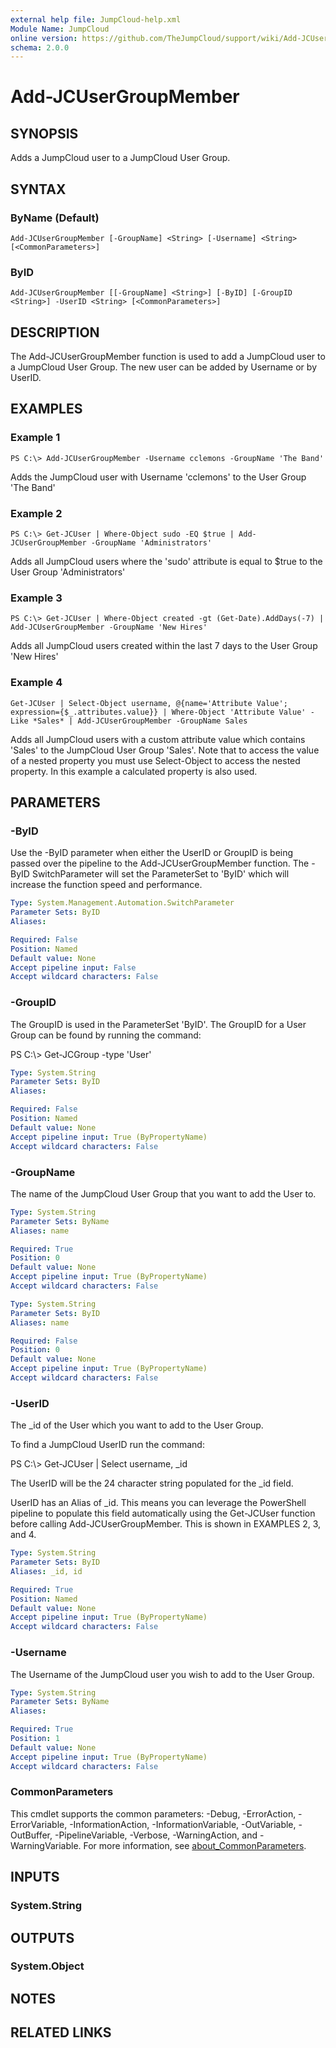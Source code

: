 ```yaml
---
external help file: JumpCloud-help.xml
Module Name: JumpCloud
online version: https://github.com/TheJumpCloud/support/wiki/Add-JCUserGroupMember
schema: 2.0.0
---
```


# Add-JCUserGroupMember

## SYNOPSIS
Adds a JumpCloud user to a JumpCloud User Group.

## SYNTAX

### ByName (Default)
```
Add-JCUserGroupMember [-GroupName] <String> [-Username] <String> [<CommonParameters>]
```

### ByID
```
Add-JCUserGroupMember [[-GroupName] <String>] [-ByID] [-GroupID <String>] -UserID <String> [<CommonParameters>]
```

## DESCRIPTION
The Add-JCUserGroupMember function is used to add a JumpCloud user to a JumpCloud User Group. The new user can be added by Username or by UserID.

## EXAMPLES

### Example 1
```
PS C:\> Add-JCUserGroupMember -Username cclemons -GroupName 'The Band'
```

Adds the JumpCloud user with Username 'cclemons' to the User Group 'The Band'

### Example 2
```
PS C:\> Get-JCUser | Where-Object sudo -EQ $true | Add-JCUserGroupMember -GroupName 'Administrators'
```

Adds all JumpCloud users where the 'sudo' attribute is equal to $true to the User Group 'Administrators'

### Example 3
```
PS C:\> Get-JCUser | Where-Object created -gt (Get-Date).AddDays(-7) | Add-JCUserGroupMember -GroupName 'New Hires'
```

Adds all JumpCloud users created within the last 7 days to the User Group 'New Hires'

### Example 4
```
Get-JCUser | Select-Object username, @{name='Attribute Value'; expression={$_.attributes.value}} | Where-Object 'Attribute Value' -Like *Sales* | Add-JCUserGroupMember -GroupName Sales
```

Adds all JumpCloud users with a custom attribute value which contains 'Sales' to the JumpCloud User Group 'Sales'. Note that to access the value of a nested property you must use Select-Object to access the nested property. In this example a calculated property is also used.

## PARAMETERS

### -ByID
Use the -ByID parameter when either the UserID or GroupID is being passed over the pipeline to the Add-JCUserGroupMember function.
The -ByID SwitchParameter will set the ParameterSet to 'ByID' which will increase the function speed and performance.

```yaml
Type: System.Management.Automation.SwitchParameter
Parameter Sets: ByID
Aliases:

Required: False
Position: Named
Default value: None
Accept pipeline input: False
Accept wildcard characters: False
```

### -GroupID
The GroupID is used in the ParameterSet 'ByID'.
The GroupID for a User Group can be found by running the command:

PS C:\\\> Get-JCGroup -type 'User'

```yaml
Type: System.String
Parameter Sets: ByID
Aliases:

Required: False
Position: Named
Default value: None
Accept pipeline input: True (ByPropertyName)
Accept wildcard characters: False
```

### -GroupName
The name of the JumpCloud User Group that you want to add the User to.

```yaml
Type: System.String
Parameter Sets: ByName
Aliases: name

Required: True
Position: 0
Default value: None
Accept pipeline input: True (ByPropertyName)
Accept wildcard characters: False
```

```yaml
Type: System.String
Parameter Sets: ByID
Aliases: name

Required: False
Position: 0
Default value: None
Accept pipeline input: True (ByPropertyName)
Accept wildcard characters: False
```

### -UserID
The _id of the User which you want to add to the User Group.

To find a JumpCloud UserID run the command:

PS C:\\\> Get-JCUser | Select username, _id

The UserID will be the 24 character string populated for the _id field.

UserID has an Alias of _id.
This means you can leverage the PowerShell pipeline to populate this field automatically using the Get-JCUser function before calling Add-JCUserGroupMember.
This is shown in EXAMPLES 2, 3, and 4.

```yaml
Type: System.String
Parameter Sets: ByID
Aliases: _id, id

Required: True
Position: Named
Default value: None
Accept pipeline input: True (ByPropertyName)
Accept wildcard characters: False
```

### -Username
The Username of the JumpCloud user you wish to add to the User Group.

```yaml
Type: System.String
Parameter Sets: ByName
Aliases:

Required: True
Position: 1
Default value: None
Accept pipeline input: True (ByPropertyName)
Accept wildcard characters: False
```

### CommonParameters
This cmdlet supports the common parameters: -Debug, -ErrorAction, -ErrorVariable, -InformationAction, -InformationVariable, -OutVariable, -OutBuffer, -PipelineVariable, -Verbose, -WarningAction, and -WarningVariable. For more information, see [about_CommonParameters](http://go.microsoft.com/fwlink/?LinkID=113216).

## INPUTS

### System.String
## OUTPUTS

### System.Object
## NOTES

## RELATED LINKS
